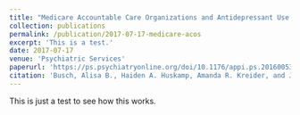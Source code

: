 ```yaml
---
title: "Medicare Accountable Care Organizations and Antidepressant Use by Patients With Depression"
collection: publications
permalink: /publication/2017-07-17-medicare-acos
excerpt: 'This is a test.'
date: 2017-07-17
venue: 'Psychiatric Services'
paperurl: 'https://ps.psychiatryonline.org/doi/10.1176/appi.ps.201600538'
citation: 'Busch, Alisa B., Haiden A. Huskamp, Amanda R. Kreider, and J. Michael McWilliams. 2017. &quot;Medicare Accountable Care Organizations and Antidepressant Use by Patients With Depression.&quot; <i>Psychiatric Services (Washington, D.C.)</i> 68 (11): 1193–96.'
---
```


This is just a test to see how this works.


